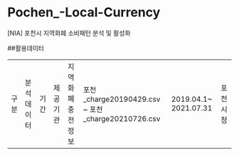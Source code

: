 # Pochen_-Local-Currency
[NIA] 포천시 지역화폐 소비패턴 분석 및 활성화

##활용데이터
<table>
  <tr>
    <td>구분</td><td>분석데이터</td><td>기간</td><td>제공기관</td>
    <td>지역화폐 충전정보</td><td>포천_charge20190429.csv ~ 포천_charge20210726.csv</td><td>2019.04.1~ 2021.07.31</td><td>포천시청</td>
